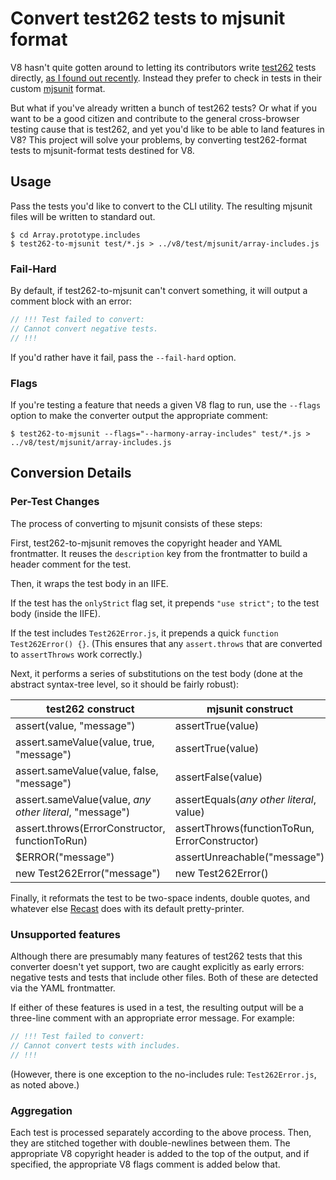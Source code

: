 # Convert test262 tests to mjsunit format

V8 hasn't quite gotten around to letting its contributors write [test262](https://github.com/tc39/test262/) tests directly, [as I found out recently](https://codereview.chromium.org/771863002). Instead they prefer to check in tests in their custom [mjsunit](https://code.google.com/p/v8/source/browse/branches/bleeding_edge/test/mjsunit/mjsunit.js) format.

But what if you've already written a bunch of test262 tests? Or what if you want to be a good citizen and contribute to the general cross-browser testing cause that is test262, and yet you'd like to be able to land features in V8? This project will solve your problems, by converting test262-format tests to mjsunit-format tests destined for V8.

## Usage

Pass the tests you'd like to convert to the CLI utility. The resulting mjsunit files will be written to standard out.

```
$ cd Array.prototype.includes
$ test262-to-mjsunit test/*.js > ../v8/test/mjsunit/array-includes.js
```

### Fail-Hard

By default, if test262-to-mjsunit can't convert something, it will output a comment block with an error:

```js
// !!! Test failed to convert:
// Cannot convert negative tests.
// !!!
```

If you'd rather have it fail, pass the `--fail-hard` option.

### Flags

If you're testing a feature that needs a given V8 flag to run, use the `--flags` option to make the converter output the appropriate comment:

```
$ test262-to-mjsunit --flags="--harmony-array-includes" test/*.js > ../v8/test/mjsunit/array-includes.js
```

## Conversion Details

### Per-Test Changes

The process of converting to mjsunit consists of these steps:

First, test262-to-mjsunit removes the copyright header and YAML frontmatter. It reuses the `description` key from the frontmatter to build a header comment for the test.

Then, it wraps the test body in an IIFE.

If the test has the `onlyStrict` flag set, it prepends `"use strict";` to the test body (inside the IIFE).

If the test includes `Test262Error.js`, it prepends a quick `function Test262Error() {}`. (This ensures that any `assert.throws` that are converted to `assertThrows` work correctly.)

Next, it performs a series of substitutions on the test body (done at the abstract syntax-tree level, so it should be fairly robust):

<table>
    <thead>
        <tr>
            <th>test262 construct</th>
            <th>mjsunit construct</th>
        </tr>
    </thead>
    <tr>
        <td>assert(value, "message")</td>
        <td>assertTrue(value)</td>
    </tr>
    <tr>
        <td>assert.sameValue(value, true, "message")</td>
        <td>assertTrue(value)</td>
    </tr>
    <tr>
        <td>assert.sameValue(value, false, "message")</td>
        <td>assertFalse(value)</td>
    </tr>
    <tr>
        <td>assert.sameValue(value, <var>any other literal</var>, "message")</td>
        <td>assertEquals(<var>any other literal</var>, value)</td>
    </tr>
    <tr>
        <td>assert.throws(ErrorConstructor, functionToRun)</td>
        <td>assertThrows(functionToRun, ErrorConstructor)</td>
    </tr>
    <tr>
        <td>$ERROR("message")</td>
        <td>assertUnreachable("message")</td>
    </tr>
    <tr>
        <td>new Test262Error("message")</td>
        <td>new Test262Error()</td>
    </tr>
</table>

Finally, it reformats the test to be two-space indents, double quotes, and whatever else [Recast](https://github.com/benjamn/recast) does with its default pretty-printer.

### Unsupported features

Although there are presumably many features of test262 tests that this converter doesn't yet support, two are caught explicitly as early errors: negative tests and tests that include other files. Both of these are detected via the YAML frontmatter.

If either of these features is used in a test, the resulting output will be a three-line comment with an appropriate error message. For example:

```js
// !!! Test failed to convert:
// Cannot convert tests with includes.
// !!!
```

(However, there is one exception to the no-includes rule: `Test262Error.js`, as noted above.)

### Aggregation

Each test is processed separately according to the above process. Then, they are stitched together with double-newlines between them. The appropriate V8 copyright header is added to the top of the output, and if specified, the appropriate V8 flags comment is added below that.
